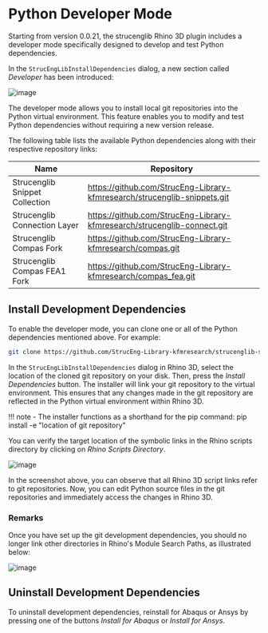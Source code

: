 # Python Developer Mode
Starting from version 0.0.21, the strucenglib Rhino 3D plugin includes a developer mode specifically designed to develop and test Python dependencies.

In the `StrucEngLibInstallDependencies` dialog, a new section called _Developer_ has been introduced:

![image](https://github.com/StrucEng-Library-kfmresearch/strucenglib-website/assets/2311941/270e0ec4-e6a2-4629-94c6-c1607e18be18)

The developer mode allows you to install local git repositories into the Python virtual environment. This feature enables you to modify and test Python dependencies without requiring a new version release.

The following table lists the available Python dependencies along with their respective repository links:


| Name                           	| Repository                                                              	|
|--------------------------------	|-------------------------------------------------------------------------	|
| Strucenglib Snippet Collection 	| https://github.com/StrucEng-Library-kfmresearch/strucenglib-snippets.git  |
| Strucenglib Connection Layer   	| https://github.com/StrucEng-Library-kfmresearch/strucenglib-connect.git 	|
| Strucenglib Compas Fork        	| https://github.com/StrucEng-Library-kfmresearch/compas.git              	|
| Strucenglib Compas FEA1 Fork   	| https://github.com/StrucEng-Library-kfmresearch/compas_fea.git          	|


## Install Development Dependencies
To enable the developer mode, you can clone one or all of the Python dependencies mentioned above. For example:


```sh
git clone https://github.com/StrucEng-Library-kfmresearch/strucenglib-snippets.git
```

In the `StrucEngLibInstallDependencies` dialog in Rhino 3D, select the location of the cloned git repository on your disk. Then, press the _Install Dependencies_ button.
The installer will link your git repository to the virtual environment.
This ensures that any changes made in the git repository are reflected in the Python virtual environment within Rhino 3D.


!!! note
    - The installer functions as a shorthand for the pip command: pip install -e "location of git repository"


You can verify the target location of the symbolic links in the Rhino scripts directory by clicking on _Rhino Scripts Directory_.

![image](https://github.com/StrucEng-Library-kfmresearch/strucenglib-website/assets/2311941/27e793a0-b83a-4b69-9fd2-833840a583bc)

In the screenshot above, you can observe that all Rhino 3D script links refer to git repositories. Now, you can edit Python source files in the git repositories and immediately access the changes in Rhino 3D.

### Remarks
Once you have set up the git development dependencies, you should no longer link other directories in Rhino's Module Search Paths, as illustrated below:


![image](https://github.com/StrucEng-Library-kfmresearch/strucenglib-website/assets/2311941/178e20a7-ffcb-4db3-a520-072021fa3852)


## Uninstall Development Dependencies
To uninstall development dependencies, reinstall for Abaqus or Ansys by pressing one of the buttons _Install for Abaqus_ or _Install for Ansys_. 
